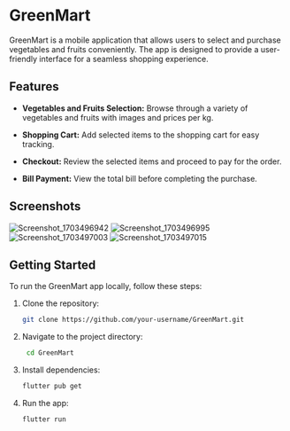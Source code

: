 # GreenMart

GreenMart is a mobile application that allows users to select and purchase vegetables and fruits conveniently. The app is designed to provide a user-friendly interface for a seamless shopping experience.

## Features

- **Vegetables and Fruits Selection:** Browse through a variety of vegetables and fruits with images and prices per kg.

- **Shopping Cart:** Add selected items to the shopping cart for easy tracking.

- **Checkout:** Review the selected items and proceed to pay for the order.

- **Bill Payment:** View the total bill before completing the purchase.

## Screenshots

![Screenshot_1703496942](https://github.com/amitsing8576/greenMart/assets/134639939/8ced2678-f919-4bfc-8aec-8fbcc3969675)
![Screenshot_1703496995](https://github.com/amitsing8576/greenMart/assets/134639939/6211c700-d3e4-4e34-9590-12e11082069b)
![Screenshot_1703497003](https://github.com/amitsing8576/greenMart/assets/134639939/43d31583-c490-4903-a189-ce6cc0d6aa8d)
![Screenshot_1703497015](https://github.com/amitsing8576/greenMart/assets/134639939/802fb9cd-484a-4a29-b60f-dda09db44d62)


## Getting Started

To run the GreenMart app locally, follow these steps:

1. Clone the repository:

   ```bash
   git clone https://github.com/your-username/GreenMart.git
   
2. Navigate to the project directory:

    ```bash
     cd GreenMart

3. Install dependencies:

     ```bash
    flutter pub get

4. Run the app:

    ```bash
   flutter run



